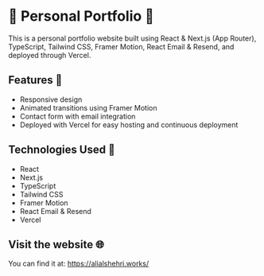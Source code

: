 # 🌟 Personal Portfolio 🌟

This is a personal portfolio website built using React & Next.js (App Router), TypeScript, Tailwind CSS, Framer Motion, React Email & Resend, and deployed through Vercel.

## Features 🚀

- Responsive design
- Animated transitions using Framer Motion
- Contact form with email integration
- Deployed with Vercel for easy hosting and continuous deployment

## Technologies Used 📲

- React
- Next.js
- TypeScript
- Tailwind CSS
- Framer Motion
- React Email & Resend
- Vercel

## Visit the website 🌐

You can find it at: https://alialshehri.works/
